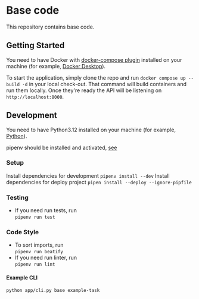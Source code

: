 # Base code
This repository contains base code.


## Getting Started
You need to have Docker with [docker-compose plugin](https://docs.docker.com/compose/install/linux/) installed on your machine (for example, [Docker Desktop](https://docs.docker.com/desktop/release-notes/)).

To start the application, simply clone the repo and run `docker compose up --build -d` in your local check-out. That command will build containers and run them locally. Once they're ready the API will be listening on `http://localhost:8000`.

## Development

You need to have Python3.12 installed on your machine (for example, [Python](https://www.python.org/downloads/release/python-3120/)).

pipenv should be installed and activated, [see](https://pipenv.pypa.io/en/latest/)

### Setup
Install dependencies for development `pipenv install --dev`
Install dependencies for deploy project `pipen install --deploy --ignore-pipfile`


### Testing
- If you need run tests, run <br> `pipenv run test`

### Code Style
- To sort imports, run <br> `pipenv run beatify`
- If you need run linter, run <br> `pipenv run lint`

#### Example CLI
```
python app/cli.py base example-task
```
